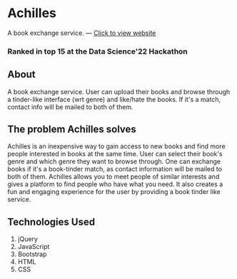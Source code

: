 # Achilles
A book exchange service. — [Click to view website](https://cereal-hecker.github.io/Achilles/)

### Ranked in top 15 at the Data Science'22 Hackathon
## About

A book exchange service. User can upload their books and browse through a tinder-like interface (wrt genre) and like/hate the books. If it's a match, contact info will be mailed to both of them.


## The problem Achilles solves

Achilles is an inexpensive way to gain access to new books and find more people interested in books at the same time. User can select their book's genre and which genre they want to browse through. One can exchange books if it's a book-tinder match, as contact information will be mailed to both of them. Achilles allows you to meet people of similar interests and gives a platform to find people who have what you need. It also creates a fun and engaging experience for the user by providing a book tinder like service.


## Technologies Used

1. jQuery
2. JavaScript
3. Bootstrap
4. HTML
5. CSS

